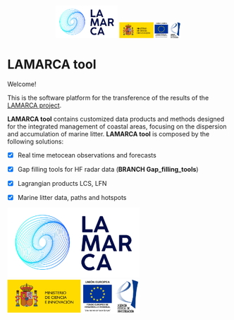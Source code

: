 <p align="center">
    <img src="logoLAMARCA.png" alt="70" width="140" > 
    <img src="logoAEI.png" alt="70" width="140"> 
</p>


# LAMARCA tool

Welcome!

This is the software platform for the transference of the results of the [LAMARCA project](https://www.lamarca-project.eu/).

**LAMARCA tool** contains customized data products and methods designed for the integrated management of coastal areas, focusing on the dispersion and accumulation of marine litter. **LAMARCA tool** is composed by the following solutions:

- [x] Real time metocean observations and forecasts

- [x] Gap filling tools for HF radar data (**BRANCH Gap_filling_tools**)

- [x] Lagrangian products LCS, LFN

- [x] Marine litter data, paths and hotspots


<img src="logoLAMARCA.png" alt="150" width="300"/>

<img src="logoAEI.png" alt="150" width="300"/>
